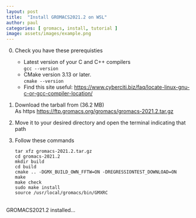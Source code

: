 ```yaml
---
layout: post
title:  "Install GROMACS2021.2 on WSL"
author: paul
categories: [ gromacs, install, tutorial ]
image: assets/images/example.png
---
```


0. Check you have these prerequisties
   - Latest version of your C and C++ compilers <br>
      `gcc --version` <br>
   - CMake version 3.13 or later. <br>
      `cmake --version` <br>
   - Find this site useful: https://www.cyberciti.biz/faq/locate-linux-gnu-c-or-gcc-compiler-location/

1. Download the tarball from (36.2 MB) <br>
   As https https://ftp.gromacs.org/gromacs/gromacs-2021.2.tar.gz

2. Move it to your desired directory and open the terminal indicating that path

3. Follow these commands

   `tar xfz gromacs-2021.2.tar.gz` <br>
   `cd gromacs-2021.2` <br>
   `mkdir build` <br>
   `cd build` <br>
   `cmake .. -DGMX_BUILD_OWN_FFTW=ON -DREGRESSIONTEST_DOWNLOAD=ON` <br>
   `make` <br>
   `make check` <br>
   `sudo make install` <br>
   `source /usr/local/gromacs/bin/GMXRC` <br>

<br>
GROMACS2021.2 installed...
